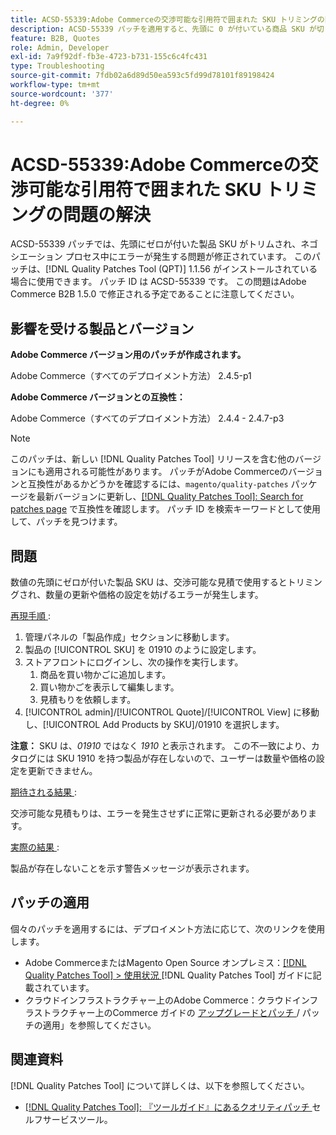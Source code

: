 ```yaml
---
title: ACSD-55339:Adobe Commerceの交渉可能な引用符で囲まれた SKU トリミングの問題の解決
description: ACSD-55339 パッチを適用すると、先頭に 0 が付いている商品 SKU が切り取られ、ネゴシエーション エラーが発生するAdobe Commerceの問題が修正されます。
feature: B2B, Quotes
role: Admin, Developer
exl-id: 7a9f92df-fb3e-4723-b731-155c6c4fc431
type: Troubleshooting
source-git-commit: 7fdb02a6d89d50ea593c5fd99d78101f89198424
workflow-type: tm+mt
source-wordcount: '377'
ht-degree: 0%

---
```


# ACSD-55339:Adobe Commerceの交渉可能な引用符で囲まれた SKU トリミングの問題の解決

ACSD-55339 パッチでは、先頭にゼロが付いた製品 SKU がトリムされ、ネゴシエーション プロセス中にエラーが発生する問題が修正されています。 このパッチは、[!DNL Quality Patches Tool (QPT)] 1.1.56 がインストールされている場合に使用できます。 パッチ ID は ACSD-55339 です。 この問題はAdobe Commerce B2B 1.5.0 で修正される予定であることに注意してください。

## 影響を受ける製品とバージョン

**Adobe Commerce バージョン用のパッチが作成されます。**

Adobe Commerce（すべてのデプロイメント方法） 2.4.5-p1

**Adobe Commerce バージョンとの互換性：**

Adobe Commerce（すべてのデプロイメント方法） 2.4.4 - 2.4.7-p3

>[!NOTE]
>
>このパッチは、新しい [!DNL Quality Patches Tool] リリースを含む他のバージョンにも適用される可能性があります。 パッチがAdobe Commerceのバージョンと互換性があるかどうかを確認するには、`magento/quality-patches` パッケージを最新バージョンに更新し、[[!DNL Quality Patches Tool]: Search for patches page](https://experienceleague.adobe.com/tools/commerce-quality-patches/index.html) で互換性を確認します。 パッチ ID を検索キーワードとして使用して、パッチを見つけます。

## 問題

数値の先頭にゼロが付いた製品 SKU は、交渉可能な見積で使用するとトリミングされ、数量の更新や価格の設定を妨げるエラーが発生します。

<u> 再現手順 </u>:

1. 管理パネルの「製品作成」セクションに移動します。
1. 製品の [!UICONTROL SKU] を 01910 のように設定します。
1. ストアフロントにログインし、次の操作を実行します。
   1. 商品を買い物かごに追加します。
   1. 買い物かごを表示して編集します。
   1. 見積もりを依頼します。
1. [!UICONTROL admin]/[!UICONTROL Quote]/[!UICONTROL View] に移動し、[!UICONTROL Add Products by SKU]/01910 を選択します。

**注意：** SKU は、*01910* ではなく *1910* と表示されます。 この不一致により、カタログには SKU 1910 を持つ製品が存在しないので、ユーザーは数量や価格の設定を更新できません。

<u> 期待される結果 </u>:

交渉可能な見積もりは、エラーを発生させずに正常に更新される必要があります。

<u> 実際の結果 </u>:

製品が存在しないことを示す警告メッセージが表示されます。

## パッチの適用

個々のパッチを適用するには、デプロイメント方法に応じて、次のリンクを使用します。

* Adobe CommerceまたはMagento Open Source オンプレミス：[[!DNL Quality Patches Tool] > 使用状況 ](/help/tools/quality-patches-tool/usage.md) [!DNL Quality Patches Tool] ガイドに記載されています。
* クラウドインフラストラクチャー上のAdobe Commerce：クラウドインフラストラクチャー上のCommerce ガイドの [ アップグレードとパッチ ](https://experienceleague.adobe.com/docs/commerce-cloud-service/user-guide/develop/upgrade/apply-patches.html)/ パッチの適用」を参照してください。


## 関連資料

[!DNL Quality Patches Tool] について詳しくは、以下を参照してください。

* [[!DNL Quality Patches Tool]: 『ツールガイド』にあるクオリティパッチ ](/help/tools/quality-patches-tool/quality-patches-tool-to-self-serve-quality-patches.md) セルフサービスツール。
